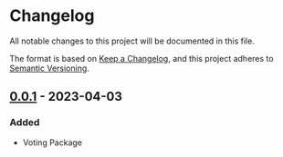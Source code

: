 # Changelog

All notable changes to this project will be documented in this file.

The format is based on [Keep a Changelog](https://keepachangelog.com/en/1.0.0/),
and this project adheres to [Semantic Versioning](https://semver.org/spec/v2.0.0.html).

## [0.0.1] - 2023-04-03

### Added

- Voting Package

[0.0.1]: https://github.com/hanzo-asashi/caleg-voting/releases/tag/v0.0.1
